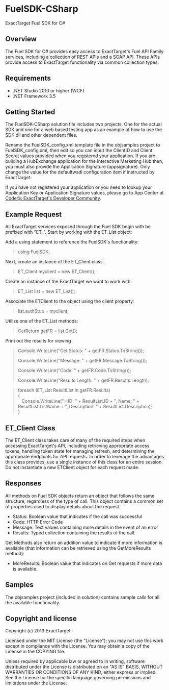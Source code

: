 FuelSDK-CSharp
============

ExactTarget Fuel SDK for C# 

## Overview ##
The Fuel SDK for C# provides easy access to ExactTarget's Fuel API Family services, including a collection of REST APIs and a SOAP API. These APIs provide access to ExactTarget functionality via common collection types. 

## Requirements ##
- .NET Studio 2010 or higher (WCF)
- .NET Framework 3.5 

## Getting Started ##
The FuelSDK-CSharp solution file includes two projects. One for the actual SDK and one for a web based testing app as an example of how to use the SDK dll and other dependent files.

Rename the  FuelSDK_config.xml.template file in the objsamples project to FuelSDK_config.xml, then edit so you can input the ClientID and Client Secret values provided when you registered your application. If you are building a HubExchange application for the Interactive Marketing Hub then, you must also provide the Application Signature (appsignature). Only change the value for the defaultwsdl configuration item if instructed by ExactTarget.

If you have not registered your application or you need to lookup your Application Key or Application Signature values, please go to App Center at [Code@: ExactTarget's Developer Community](http://code.exacttarget.com "CODE@").

## Example Request ##
All ExactTarget services exposed through the Fuel SDK begin with be prefixed with "ET_". Start by working with the ET_List object:

Add a using statement to reference the FuelSDK's functionality:

>using FuelSDK;

Next, create an instance of the ET_Client class:

>ET_Client myclient = new ET_Client();            

Create an instance of the ExactTarget we want to work with:

>ET_List list = new ET_List();

Associate the ETClient to the object using the client property:

>list.authStub = myclient;

Utilize one of the ET_List methods:

>GetReturn getFR = list.Get();


Print out the results for viewing


>Console.WriteLine("Get Status: " + getFR.Status.ToString());
>
>Console.WriteLine("Message: " + getFR.Message.ToString());
>
>Console.WriteLine("Code: " + getFR.Code.ToString());
>
>Console.WriteLine("Results Length: " + getFR.Results.Length);

>foreach (ET_List ResultList in getFR.Results) <br />
>{<br/>
>&nbsp;&nbsp;&nbsp;Console.WriteLine("--ID: " + ResultList.ID + ", Name: " + ResultList.ListName + ", Description: " + ResultList.Description);
><br/>
>}
</pre>



## ET_Client Class ##
The ET_Client class takes care of many of the required steps when accessing ExactTarget's API, including retrieving appropriate access tokens, handling token state for managing refresh, and determining the appropriate endpoints for API requests. In order to leverage the advantages this class provides, use a single instance of this class for an entire session. Do not instantiate a new ETClient object for each request made.

## Responses ##
All methods on Fuel SDK objects return an object that follows the same structure, regardless of the type of call. This object contains a common set of properties used to display details about the request.

- Status: Boolean value that indicates if the call was successful
- Code: HTTP Error Code 
- Message: Text values containing more details in the event of an error
- Results: Typed collection containing the results of the call.

Get Methods also return an addition value to indicate if more information is available (that information can be retrieved using the GetMoreResults method):

- MoreResults: Boolean value that indicates on Get requests if more data is available.


## Samples ##
The objsamples project (included in solution) contains sample calls for all the available functionality.

## Copyright and license ##
Copyright (c) 2013 ExactTarget

Licensed under the MIT License (the "License"); you may not use this work except in compliance with the License. You may obtain a copy of the License in the COPYING file.

Unless required by applicable law or agreed to in writing, software distributed under the License is distributed on an "AS IS" BASIS, WITHOUT WARRANTIES OR CONDITIONS OF ANY KIND, either express or implied. See the License for the specific language governing permissions and limitations under the License.

